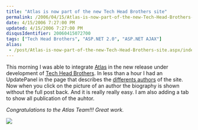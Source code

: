 ```yaml
---
title: "Atlas is now part of the new Tech Head Brothers site"
permalink: /2006/04/15/Atlas-is-now-part-of-the-new-Tech-Head-Brothers-site/
date: 4/15/2006 7:27:00 PM
updated: 4/15/2006 7:27:00 PM
disqusIdentifier: 20060415072700
tags: ["Tech Head Brothers", "ASP.NET 2.0", "ASP.NET AJAX"]
alias:
 - /post/Atlas-is-now-part-of-the-new-Tech-Head-Brothers-site.aspx/index.html
---
```

This morning I was able to integrate [Atlas](http://atlas.asp.net/) in the new release under development of [Tech Head Brothers](http://www.techheadbrothers.com/). In less than a hour I had an UpdatePanel in the page that describes the [differents authors](http://www.techheadbrothers.com/DesktopDefault.aspx?tabindex=7&tabid=19) of the site. Now when you click on the picture of an author the biography is shown without the full post back. And it is really really easy. I am also adding a tab to show all publication of the auhtor.

*Congratulations to the Atlas Team!!! Great work.*
<!-- more -->

![](http://www.techheadbrothers.com/images/blog/atlas_authors.jpg)
